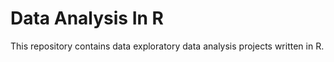 # Data Analysis In R

This repository contains data exploratory data analysis projects written in R. 

